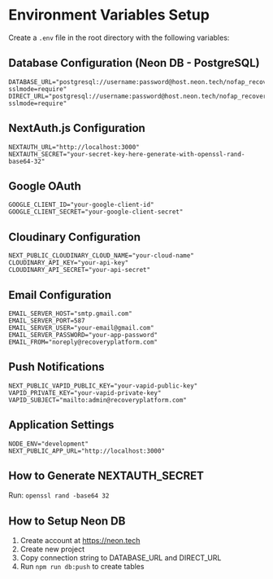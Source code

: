 # Environment Variables Setup

Create a `.env` file in the root directory with the following variables:

## Database Configuration (Neon DB - PostgreSQL)
```
DATABASE_URL="postgresql://username:password@host.neon.tech/nofap_recovery?sslmode=require"
DIRECT_URL="postgresql://username:password@host.neon.tech/nofap_recovery?sslmode=require"
```

## NextAuth.js Configuration
```
NEXTAUTH_URL="http://localhost:3000"
NEXTAUTH_SECRET="your-secret-key-here-generate-with-openssl-rand-base64-32"
```

## Google OAuth
```
GOOGLE_CLIENT_ID="your-google-client-id"
GOOGLE_CLIENT_SECRET="your-google-client-secret"
```

## Cloudinary Configuration
```
NEXT_PUBLIC_CLOUDINARY_CLOUD_NAME="your-cloud-name"
CLOUDINARY_API_KEY="your-api-key"
CLOUDINARY_API_SECRET="your-api-secret"
```

## Email Configuration
```
EMAIL_SERVER_HOST="smtp.gmail.com"
EMAIL_SERVER_PORT=587
EMAIL_SERVER_USER="your-email@gmail.com"
EMAIL_SERVER_PASSWORD="your-app-password"
EMAIL_FROM="noreply@recoveryplatform.com"
```

## Push Notifications
```
NEXT_PUBLIC_VAPID_PUBLIC_KEY="your-vapid-public-key"
VAPID_PRIVATE_KEY="your-vapid-private-key"
VAPID_SUBJECT="mailto:admin@recoveryplatform.com"
```

## Application Settings
```
NODE_ENV="development"
NEXT_PUBLIC_APP_URL="http://localhost:3000"
```

## How to Generate NEXTAUTH_SECRET
Run: `openssl rand -base64 32`

## How to Setup Neon DB
1. Create account at https://neon.tech
2. Create new project
3. Copy connection string to DATABASE_URL and DIRECT_URL
4. Run `npm run db:push` to create tables

